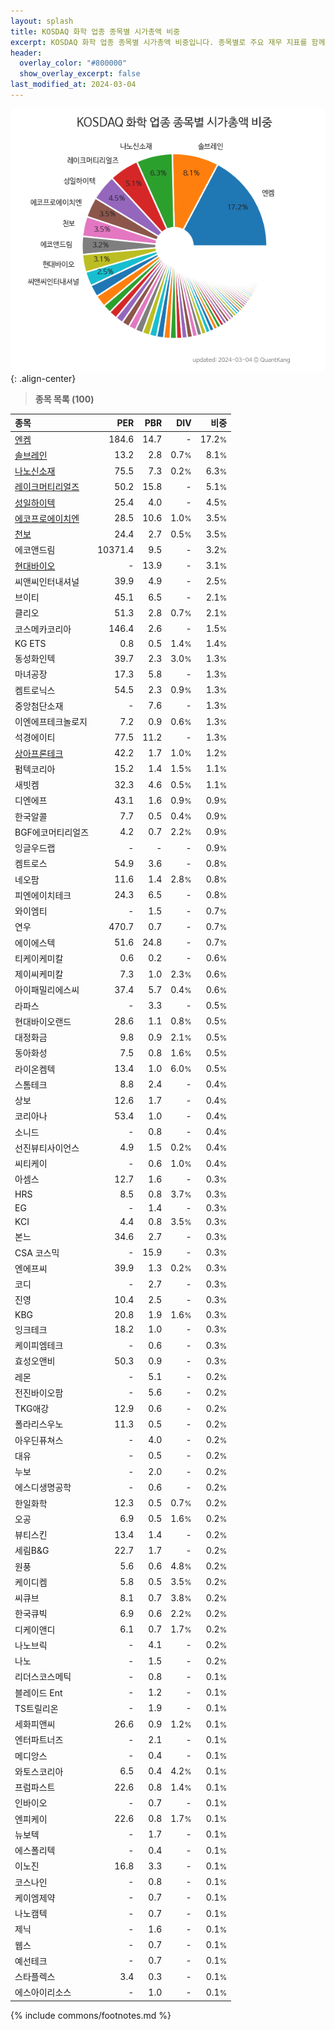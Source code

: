 ```yaml
---
layout: splash
title: KOSDAQ 화학 업종 종목별 시가총액 비중
excerpt: KOSDAQ 화학 업종 종목별 시가총액 비중입니다. 종목별로 주요 재무 지표를 함께 표시합니다.
header:
  overlay_color: "#800000"
  show_overlay_excerpt: false
last_modified_at: 2024-03-04
---
```



![KOSDAQ 화학 업종 종목별 시가총액 비중](/stats/sector/images/kosdaq_업종_화학_종목.png){: .align-center}


> **종목 목록 (100)**<a id="list"></a>

| **종목** | **PER** | **PBR** | **DIV** | **비중** |
| :------- | ------: | ------: | ------: | -------: |
| [엔켐](/348370/) | 184.6 | 14.7 | - | 17.2<small>%</small> |
| [솔브레인](/357780/) | 13.2 | 2.8 | 0.7<small>%</small> | 8.1<small>%</small> |
| [나노신소재](/121600/) | 75.5 | 7.3 | 0.2<small>%</small> | 6.3<small>%</small> |
| [레이크머티리얼즈](/281740/) | 50.2 | 15.8 | - | 5.1<small>%</small> |
| [성일하이텍](/365340/) | 25.4 | 4.0 | - | 4.5<small>%</small> |
| [에코프로에이치엔](/383310/) | 28.5 | 10.6 | 1.0<small>%</small> | 3.5<small>%</small> |
| [천보](/278280/) | 24.4 | 2.7 | 0.5<small>%</small> | 3.5<small>%</small> |
| 에코앤드림 | 10371.4 | 9.5 | - | 3.2<small>%</small> |
| [현대바이오](/048410/) | - | 13.9 | - | 3.1<small>%</small> |
| 씨앤씨인터내셔널 | 39.9 | 4.9 | - | 2.5<small>%</small> |
| 브이티 | 45.1 | 6.5 | - | 2.1<small>%</small> |
| 클리오 | 51.3 | 2.8 | 0.7<small>%</small> | 2.1<small>%</small> |
| 코스메카코리아 | 146.4 | 2.6 | - | 1.5<small>%</small> |
| KG ETS | 0.8 | 0.5 | 1.4<small>%</small> | 1.4<small>%</small> |
| 동성화인텍 | 39.7 | 2.3 | 3.0<small>%</small> | 1.3<small>%</small> |
| 마녀공장 | 17.3 | 5.8 | - | 1.3<small>%</small> |
| 켐트로닉스 | 54.5 | 2.3 | 0.9<small>%</small> | 1.3<small>%</small> |
| 중앙첨단소재 | - | 7.6 | - | 1.3<small>%</small> |
| 이엔에프테크놀로지 | 7.2 | 0.9 | 0.6<small>%</small> | 1.3<small>%</small> |
| 석경에이티 | 77.5 | 11.2 | - | 1.3<small>%</small> |
| [상아프론테크](/089980/) | 42.2 | 1.7 | 1.0<small>%</small> | 1.2<small>%</small> |
| 펌텍코리아 | 15.2 | 1.4 | 1.5<small>%</small> | 1.1<small>%</small> |
| 새빗켐 | 32.3 | 4.6 | 0.5<small>%</small> | 1.1<small>%</small> |
| 디엔에프 | 43.1 | 1.6 | 0.9<small>%</small> | 0.9<small>%</small> |
| 한국알콜 | 7.7 | 0.5 | 0.4<small>%</small> | 0.9<small>%</small> |
| BGF에코머티리얼즈 | 4.2 | 0.7 | 2.2<small>%</small> | 0.9<small>%</small> |
| 잉글우드랩 | - | - | - | 0.9<small>%</small> |
| 켐트로스 | 54.9 | 3.6 | - | 0.8<small>%</small> |
| 네오팜 | 11.6 | 1.4 | 2.8<small>%</small> | 0.8<small>%</small> |
| 피엔에이치테크 | 24.3 | 6.5 | - | 0.8<small>%</small> |
| 와이엠티 | - | 1.5 | - | 0.7<small>%</small> |
| 연우 | 470.7 | 0.7 | - | 0.7<small>%</small> |
| 에이에스텍 | 51.6 | 24.8 | - | 0.7<small>%</small> |
| 티케이케미칼 | 0.6 | 0.2 | - | 0.6<small>%</small> |
| 제이씨케미칼 | 7.3 | 1.0 | 2.3<small>%</small> | 0.6<small>%</small> |
| 아이패밀리에스씨 | 37.4 | 5.7 | 0.4<small>%</small> | 0.6<small>%</small> |
| 라파스 | - | 3.3 | - | 0.5<small>%</small> |
| 현대바이오랜드 | 28.6 | 1.1 | 0.8<small>%</small> | 0.5<small>%</small> |
| 대정화금 | 9.8 | 0.9 | 2.1<small>%</small> | 0.5<small>%</small> |
| 동아화성 | 7.5 | 0.8 | 1.6<small>%</small> | 0.5<small>%</small> |
| 라이온켐텍 | 13.4 | 1.0 | 6.0<small>%</small> | 0.5<small>%</small> |
| 스톰테크 | 8.8 | 2.4 | - | 0.4<small>%</small> |
| 상보 | 12.6 | 1.7 | - | 0.4<small>%</small> |
| 코리아나 | 53.4 | 1.0 | - | 0.4<small>%</small> |
| 소니드 | - | 0.8 | - | 0.4<small>%</small> |
| 선진뷰티사이언스 | 4.9 | 1.5 | 0.2<small>%</small> | 0.4<small>%</small> |
| 씨티케이 | - | 0.6 | 1.0<small>%</small> | 0.4<small>%</small> |
| 아셈스 | 12.7 | 1.6 | - | 0.3<small>%</small> |
| HRS | 8.5 | 0.8 | 3.7<small>%</small> | 0.3<small>%</small> |
| EG | - | 1.4 | - | 0.3<small>%</small> |
| KCI | 4.4 | 0.8 | 3.5<small>%</small> | 0.3<small>%</small> |
| 본느 | 34.6 | 2.7 | - | 0.3<small>%</small> |
| CSA 코스믹 | - | 15.9 | - | 0.3<small>%</small> |
| 엔에프씨 | 39.9 | 1.3 | 0.2<small>%</small> | 0.3<small>%</small> |
| 코디 | - | 2.7 | - | 0.3<small>%</small> |
| 진영 | 10.4 | 2.5 | - | 0.3<small>%</small> |
| KBG | 20.8 | 1.9 | 1.6<small>%</small> | 0.3<small>%</small> |
| 잉크테크 | 18.2 | 1.0 | - | 0.3<small>%</small> |
| 케이피엠테크 | - | 0.6 | - | 0.3<small>%</small> |
| 효성오앤비 | 50.3 | 0.9 | - | 0.3<small>%</small> |
| 레몬 | - | 5.1 | - | 0.2<small>%</small> |
| 전진바이오팜 | - | 5.6 | - | 0.2<small>%</small> |
| TKG애강 | 12.9 | 0.6 | - | 0.2<small>%</small> |
| 폴라리스우노 | 11.3 | 0.5 | - | 0.2<small>%</small> |
| 아우딘퓨쳐스 | - | 4.0 | - | 0.2<small>%</small> |
| 대유 | - | 0.5 | - | 0.2<small>%</small> |
| 누보 | - | 2.0 | - | 0.2<small>%</small> |
| 에스디생명공학 | - | 0.6 | - | 0.2<small>%</small> |
| 한일화학 | 12.3 | 0.5 | 0.7<small>%</small> | 0.2<small>%</small> |
| 오공 | 6.9 | 0.5 | 1.6<small>%</small> | 0.2<small>%</small> |
| 뷰티스킨 | 13.4 | 1.4 | - | 0.2<small>%</small> |
| 세림B&G | 22.7 | 1.7 | - | 0.2<small>%</small> |
| 원풍 | 5.6 | 0.6 | 4.8<small>%</small> | 0.2<small>%</small> |
| 케이디켐 | 5.8 | 0.5 | 3.5<small>%</small> | 0.2<small>%</small> |
| 씨큐브 | 8.1 | 0.7 | 3.8<small>%</small> | 0.2<small>%</small> |
| 한국큐빅 | 6.9 | 0.6 | 2.2<small>%</small> | 0.2<small>%</small> |
| 디케이앤디 | 6.1 | 0.7 | 1.7<small>%</small> | 0.2<small>%</small> |
| 나노브릭 | - | 4.1 | - | 0.2<small>%</small> |
| 나노 | - | 1.5 | - | 0.2<small>%</small> |
| 리더스코스메틱 | - | 0.8 | - | 0.1<small>%</small> |
| 블레이드 Ent | - | 1.2 | - | 0.1<small>%</small> |
| TS트릴리온 | - | 1.9 | - | 0.1<small>%</small> |
| 세화피앤씨 | 26.6 | 0.9 | 1.2<small>%</small> | 0.1<small>%</small> |
| 엔터파트너즈 | - | 2.1 | - | 0.1<small>%</small> |
| 메디앙스 | - | 0.4 | - | 0.1<small>%</small> |
| 와토스코리아 | 6.5 | 0.4 | 4.2<small>%</small> | 0.1<small>%</small> |
| 프럼파스트 | 22.6 | 0.8 | 1.4<small>%</small> | 0.1<small>%</small> |
| 인바이오 | - | 0.7 | - | 0.1<small>%</small> |
| 엔피케이 | 22.6 | 0.8 | 1.7<small>%</small> | 0.1<small>%</small> |
| 뉴보텍 | - | 1.7 | - | 0.1<small>%</small> |
| 에스폴리텍 | - | 0.4 | - | 0.1<small>%</small> |
| 이노진 | 16.8 | 3.3 | - | 0.1<small>%</small> |
| 코스나인 | - | 0.8 | - | 0.1<small>%</small> |
| 케이엠제약 | - | 0.7 | - | 0.1<small>%</small> |
| 나노캠텍 | - | 0.7 | - | 0.1<small>%</small> |
| 제닉 | - | 1.6 | - | 0.1<small>%</small> |
| 웹스 | - | 0.7 | - | 0.1<small>%</small> |
| 예선테크 | - | 0.7 | - | 0.1<small>%</small> |
| 스타플렉스 | 3.4 | 0.3 | - | 0.1<small>%</small> |
| 에스아이리소스 | - | 1.0 | - | 0.1<small>%</small> |

{% include commons/footnotes.md %}